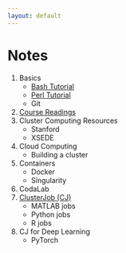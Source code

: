 ```yaml
---
layout: default 
---
```


# [](#notes)Notes

1.  Basics
    - [Bash Tutorial](bash-tutorial/bash-tutorial)
    - [Perl Tutorial](perl-tutorial/perl-tutorial)
    - Git
1.  [Course Readings](readings)
1.  Cluster Computing Resources
    - Stanford
    - XSEDE
1.  Cloud Computing
    - Building a cluster
1.  Containers
    - Docker
    - Singularity
1.  CodaLab
1.  [ClusterJob (CJ)](http://clusterjob.org)
    - MATLAB jobs
    - Python jobs
    - R jobs
1.  CJ for Deep Learning
    - PyTorch
